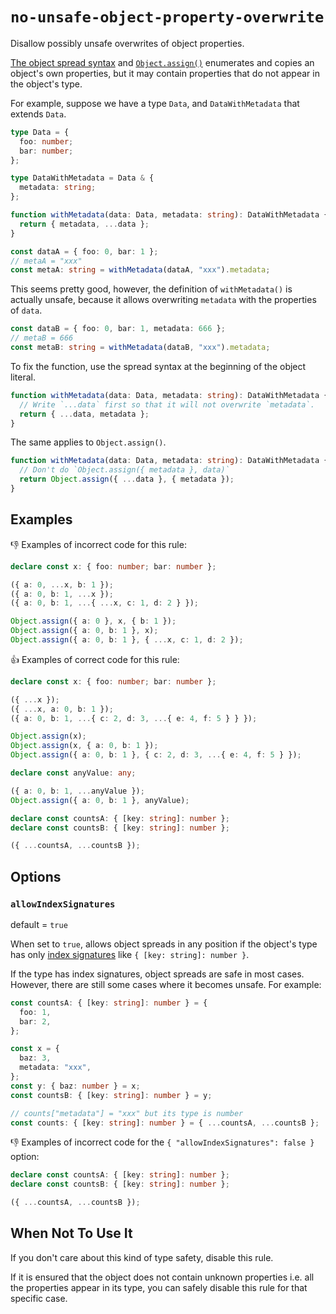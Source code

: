 # `no-unsafe-object-property-overwrite`

Disallow possibly unsafe overwrites of object properties.

[The object spread syntax](https://developer.mozilla.org/en-US/docs/Web/JavaScript/Reference/Operators/Spread_syntax) and [`Object.assign()`](https://developer.mozilla.org/en-US/docs/Web/JavaScript/Reference/Global_Objects/Object/assign) enumerates and copies an object's own properties, but it may contain properties that do not appear in the object's type.

For example, suppose we have a type `Data`, and `DataWithMetadata` that extends `Data`.

``` ts
type Data = {
  foo: number;
  bar: number;
};

type DataWithMetadata = Data & {
  metadata: string;
};

function withMetadata(data: Data, metadata: string): DataWithMetadata {
  return { metadata, ...data };
}

const dataA = { foo: 0, bar: 1 };
// metaA = "xxx"
const metaA: string = withMetadata(dataA, "xxx").metadata;
```

This seems pretty good, however, the definition of `withMetadata()` is actually unsafe, because it allows overwriting `metadata` with the properties of `data`.

``` ts
const dataB = { foo: 0, bar: 1, metadata: 666 };
// metaB = 666
const metaB: string = withMetadata(dataB, "xxx").metadata;
```

To fix the function, use the spread syntax at the beginning of the object literal.

``` ts
function withMetadata(data: Data, metadata: string): DataWithMetadata {
  // Write `...data` first so that it will not overwrite `metadata`.
  return { ...data, metadata };
}
```

The same applies to `Object.assign()`.

``` ts
function withMetadata(data: Data, metadata: string): DataWithMetadata {
  // Don't do `Object.assign({ metadata }, data)`
  return Object.assign({ ...data }, { metadata });
}
```

## Examples

👎 Examples of incorrect code for this rule:

``` ts
declare const x: { foo: number; bar: number };

({ a: 0, ...x, b: 1 });
({ a: 0, b: 1, ...x });
({ a: 0, b: 1, ...{ ...x, c: 1, d: 2 } });

Object.assign({ a: 0 }, x, { b: 1 });
Object.assign({ a: 0, b: 1 }, x);
Object.assign({ a: 0, b: 1 }, { ...x, c: 1, d: 2 });
```

👍 Examples of correct code for this rule:

``` ts
declare const x: { foo: number; bar: number };

({ ...x });
({ ...x, a: 0, b: 1 });
({ a: 0, b: 1, ...{ c: 2, d: 3, ...{ e: 4, f: 5 } } });

Object.assign(x);
Object.assign(x, { a: 0, b: 1 });
Object.assign({ a: 0, b: 1 }, { c: 2, d: 3, ...{ e: 4, f: 5 } });

declare const anyValue: any;

({ a: 0, b: 1, ...anyValue });
Object.assign({ a: 0, b: 1 }, anyValue);

declare const countsA: { [key: string]: number };
declare const countsB: { [key: string]: number };

({ ...countsA, ...countsB });
```

## Options
### `allowIndexSignatures`

default = `true`

When set to `true`, allows object spreads in any position if the object's type has only [index signatures](https://www.typescriptlang.org/docs/handbook/2/objects.html#index-signatures) like `{ [key: string]: number }`.

If the type has index signatures, object spreads are safe in most cases.
However, there are still some cases where it becomes unsafe.
For example:

``` ts
const countsA: { [key: string]: number } = {
  foo: 1,
  bar: 2,
};

const x = {
  baz: 3,
  metadata: "xxx",
};
const y: { baz: number } = x;
const countsB: { [key: string]: number } = y;

// counts["metadata"] = "xxx" but its type is number
const counts: { [key: string]: number } = { ...countsA, ...countsB };
```

👎 Examples of incorrect code for the `{ "allowIndexSignatures": false }` option:

``` ts
declare const countsA: { [key: string]: number };
declare const countsB: { [key: string]: number };

({ ...countsA, ...countsB });
```

## When Not To Use It

If you don't care about this kind of type safety, disable this rule.

If it is ensured that the object does not contain unknown properties i.e. all the properties appear in its type, you can safely disable this rule for that specific case.
